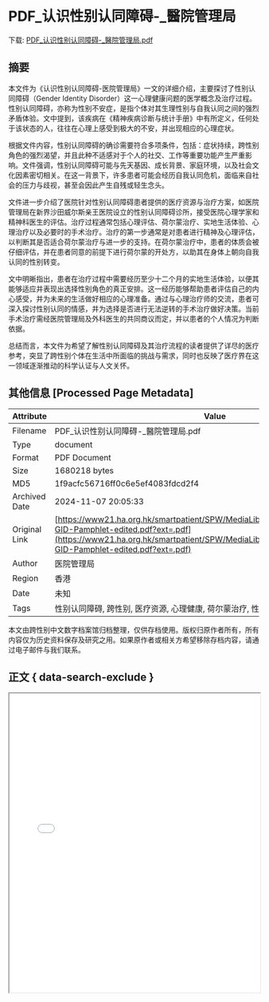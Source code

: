 # PDF_认识性别认同障碍-_醫院管理局

<!-- tcd_download_link -->
下载: <a href="PDF_认识性别认同障碍-_醫院管理局.pdf" download>PDF_认识性别认同障碍-_醫院管理局.pdf</a>
<!-- tcd_download_link_end -->

## 摘要

<!-- tcd_abstract -->
本文件为《认识性别认同障碍-医院管理局》一文的详细介绍，主要探讨了性别认同障碍（Gender Identity Disorder）这一心理健康问题的医学概念及治疗过程。性别认同障碍，亦称为性别不安症，是指个体对其生理性别与自我认同之间的强烈矛盾体验。文中提到，该疾病在《精神疾病诊断与统计手册》中有所定义，任何处于该状态的人，往往在心理上感受到极大的不安，并出现相应的心理症状。 

根据文件内容，性别认同障碍的确诊需要符合多项条件，包括：症状持续，跨性别角色的强烈渴望，并且此种不适感对于个人的社交、工作等重要功能产生严重影响。文件强调，性别认同障碍可能与先天基因、成长背景、家庭环境，以及社会文化因素密切相关。在这一背景下，许多患者可能会经历自我认同危机，面临来自社会的压力与歧视，甚至会因此产生自残或轻生念头。 

文件进一步介绍了医院针对性别认同障碍患者提供的医疗资源与治疗方案，如医院管理局在新界沙田威尔斯亲王医院设立的性别认同障碍诊所，接受医院心理学家和精神科医生的评估。治疗过程通常包括心理评估、荷尔蒙治疗、实地生活体验、心理治疗以及必要时的手术治疗。治疗的第一步通常是对患者进行精神及心理评估，以判断其是否适合荷尔蒙治疗与进一步的支持。在荷尔蒙治疗中，患者的体质会被仔细评估，并在患者同意的前提下进行荷尔蒙的开处方，以助其在身体上朝向自我认同的性别转变。 

文中明晰指出，患者在治疗过程中需要经历至少十二个月的实地生活体验，以便其能够适应并表现出选择性别角色的真正安排。这一经历能够帮助患者评估自己的内心感受，并为未来的生活做好相应的心理准备。通过与心理治疗师的交流，患者可深入探讨性别认同的情感，并为选择是否进行无法逆转的手术治疗做好决策。当前手术治疗需经医院管理局及外科医生的共同商议而定，并以患者的个人情况为判断依据。 

总结而言，本文件为希望了解性别认同障碍及其治疗流程的读者提供了详尽的医疗参考，突显了跨性别个体在生活中所面临的挑战与需求，同时也反映了医疗界在这一领域逐渐推动的科学认证与人文关怀。

<!-- tcd_abstract_end -->

## 其他信息 [Processed Page Metadata]

| Attribute       | Value                                  |
|-----------------|----------------------------------------|
| Filename        | PDF_认识性别认同障碍-_醫院管理局.pdf                             |
| Type            | document                                 |
| Format          | PDF Document                               |
| Size            | 1680218 bytes                           |
| MD5             | 1f9acfc56716ff0c6e5ef4083fdcd2f4                                  |
| Archived Date   | 2024-11-07 20:05:33                             |
| Original Link   | [https://www21.ha.org.hk/smartpatient/SPW/MediaLibraries/SPW/SPWMedia/2017-GID-Pamphlet-edited.pdf?ext=.pdf](https://www21.ha.org.hk/smartpatient/SPW/MediaLibraries/SPW/SPWMedia/2017-GID-Pamphlet-edited.pdf?ext=.pdf)                         |
| Author          | 医院管理局                               |
| Region          | 香港                               |
| Date            | 未知                                 |
| Tags            | 性别认同障碍, 跨性别, 医疗资源, 心理健康, 荷尔蒙治疗, 性别转换手术, 社会环境, 社区支持                                 |

本文由跨性别中文数字档案馆归档整理，仅供存档使用。版权归原作者所有，所有内容仅为历史资料保存及研究之用。如果原作者或相关方希望移除存档内容，请通过电子邮件与我们联系。

## 正文 { data-search-exclude }

<!-- tcd_main_text -->
<iframe src="../PDF_认识性别认同障碍-_醫院管理局.pdf" width="100%" height="600px">
    <p>无法显示PDF，请下载查看。</p>
</iframe>
<!-- tcd_main_text_end -->

